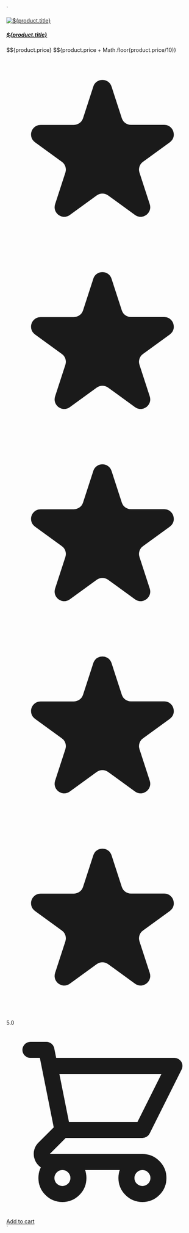 `<div class="relative m-10 flex w-full max-w-xs flex-col overflow-hidden rounded-lg border border-gray-100 bg-white shadow-md">
<a class="relative mx-3 mt-3 flex h-60 overflow-hidden rounded-xl" href="#">
<img class="object-cover" src="${product.image}" alt="${product.title}" />

<!-- <span class="absolute top-0 left-0 m-2 rounded-full bg-black px-2 text-center text-sm font-medium text-white">39% OFF</span> -->
</a>

  <div class="mt-4 px-5 pb-5">
    <a href="#">
      <h5 class="text-xl tracking-tight text-slate-900">${product.title}</h5>
    </a>
    <div class="mt-2 mb-5 flex items-center justify-between">
      <p>
        <span class="text-3xl font-bold text-slate-900">$${product.price}</span>
        <span class="text-sm text-slate-900 line-through">$${product.price + Math.floor(product.price/10)}</span>
      </p>
      <div class="flex items-center">
        <svg aria-hidden="true" class="h-5 w-5 text-yellow-300" fill="currentColor" viewBox="0 0 20 20" xmlns="http://www.w3.org/2000/svg">
          <path d="M9.049 2.927c.3-.921 1.603-.921 1.902 0l1.07 3.292a1 1 0 00.95.69h3.462c.969 0 1.371 1.24.588 1.81l-2.8 2.034a1 1 0 00-.364 1.118l1.07 3.292c.3.921-.755 1.688-1.54 1.118l-2.8-2.034a1 1 0 00-1.175 0l-2.8 2.034c-.784.57-1.838-.197-1.539-1.118l1.07-3.292a1 1 0 00-.364-1.118L2.98 8.72c-.783-.57-.38-1.81.588-1.81h3.461a1 1 0 00.951-.69l1.07-3.292z"></path>
        </svg>
        <svg aria-hidden="true" class="h-5 w-5 text-yellow-300" fill="currentColor" viewBox="0 0 20 20" xmlns="http://www.w3.org/2000/svg">
          <path d="M9.049 2.927c.3-.921 1.603-.921 1.902 0l1.07 3.292a1 1 0 00.95.69h3.462c.969 0 1.371 1.24.588 1.81l-2.8 2.034a1 1 0 00-.364 1.118l1.07 3.292c.3.921-.755 1.688-1.54 1.118l-2.8-2.034a1 1 0 00-1.175 0l-2.8 2.034c-.784.57-1.838-.197-1.539-1.118l1.07-3.292a1 1 0 00-.364-1.118L2.98 8.72c-.783-.57-.38-1.81.588-1.81h3.461a1 1 0 00.951-.69l1.07-3.292z"></path>
        </svg>
        <svg aria-hidden="true" class="h-5 w-5 text-yellow-300" fill="currentColor" viewBox="0 0 20 20" xmlns="http://www.w3.org/2000/svg">
          <path d="M9.049 2.927c.3-.921 1.603-.921 1.902 0l1.07 3.292a1 1 0 00.95.69h3.462c.969 0 1.371 1.24.588 1.81l-2.8 2.034a1 1 0 00-.364 1.118l1.07 3.292c.3.921-.755 1.688-1.54 1.118l-2.8-2.034a1 1 0 00-1.175 0l-2.8 2.034c-.784.57-1.838-.197-1.539-1.118l1.07-3.292a1 1 0 00-.364-1.118L2.98 8.72c-.783-.57-.38-1.81.588-1.81h3.461a1 1 0 00.951-.69l1.07-3.292z"></path>
        </svg>
        <svg aria-hidden="true" class="h-5 w-5 text-yellow-300" fill="currentColor" viewBox="0 0 20 20" xmlns="http://www.w3.org/2000/svg">
          <path d="M9.049 2.927c.3-.921 1.603-.921 1.902 0l1.07 3.292a1 1 0 00.95.69h3.462c.969 0 1.371 1.24.588 1.81l-2.8 2.034a1 1 0 00-.364 1.118l1.07 3.292c.3.921-.755 1.688-1.54 1.118l-2.8-2.034a1 1 0 00-1.175 0l-2.8 2.034c-.784.57-1.838-.197-1.539-1.118l1.07-3.292a1 1 0 00-.364-1.118L2.98 8.72c-.783-.57-.38-1.81.588-1.81h3.461a1 1 0 00.951-.69l1.07-3.292z"></path>
        </svg>
        <svg aria-hidden="true" class="h-5 w-5 text-yellow-300" fill="currentColor" viewBox="0 0 20 20" xmlns="http://www.w3.org/2000/svg">
          <path d="M9.049 2.927c.3-.921 1.603-.921 1.902 0l1.07 3.292a1 1 0 00.95.69h3.462c.969 0 1.371 1.24.588 1.81l-2.8 2.034a1 1 0 00-.364 1.118l1.07 3.292c.3.921-.755 1.688-1.54 1.118l-2.8-2.034a1 1 0 00-1.175 0l-2.8 2.034c-.784.57-1.838-.197-1.539-1.118l1.07-3.292a1 1 0 00-.364-1.118L2.98 8.72c-.783-.57-.38-1.81.588-1.81h3.461a1 1 0 00.951-.69l1.07-3.292z"></path>
        </svg>
        <span class="mr-2 ml-3 rounded bg-yellow-200 px-2.5 py-0.5 text-xs font-semibold">5.0</span>
      </div>
    </div>
    <a href="#" class="flex items-center justify-center rounded-md bg-slate-900 px-5 py-2.5 text-center text-sm font-medium text-white hover:bg-gray-700 focus:outline-none focus:ring-4 focus:ring-blue-300">
      <svg xmlns="http://www.w3.org/2000/svg" class="mr-2 h-6 w-6" fill="none" viewBox="0 0 24 24" stroke="currentColor" stroke-width="2">
        <path stroke-linecap="round" stroke-linejoin="round" d="M3 3h2l.4 2M7 13h10l4-8H5.4M7 13L5.4 5M7 13l-2.293 2.293c-.63.63-.184 1.707.707 1.707H17m0 0a2 2 0 100 4 2 2 0 000-4zm-8 2a2 2 0 11-4 0 2 2 0 014 0z" />
      </svg>
      Add to cart</a>
  </div>
</div>
`
